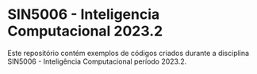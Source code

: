 # SIN5006 - Inteligencia Computacional 2023.2

Este repositório contém exemplos de códigos criados durante a disciplina SIN5006 - Inteligência Computacional período 2023.2. 

